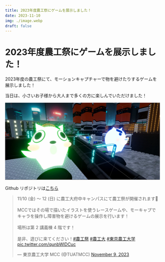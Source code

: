 ```yaml
---
title: 2023年度農工祭にゲームを展示しました！
date: 2023-11-10
img: ./image.webp
draft: false
---
```

# 2023年度農工祭にゲームを展示しました！

2023年度の農工祭にて、モーションキャプチャーで物を避けたりするゲームを展示しました！

当日は、小さいお子様から大人まで多くの方に楽しんでいただけました！

![image](./image.webp)

Github リポジトリは[こちら](https://github.com/tuatmcc/AvoidGame)

<blockquote class="twitter-tweet"><p lang="ja" dir="ltr">11/10 (金) ～ 12 (日) に農工大府中キャンパスにて農工祭が開催されます🎉<br><br>MCCではその場で描いたイラストを使うレースゲームや、モーキャプでキャラを操作し障害物を避けるゲームの展示を行います！<br><br>場所は第 2 講義棟 4 階です！<br><br>是非、遊びに来てください！<a href="https://twitter.com/hashtag/%E8%BE%B2%E5%B7%A5%E7%A5%AD?src=hash&amp;ref_src=twsrc%5Etfw">#農工祭</a> <a href="https://twitter.com/hashtag/%E8%BE%B2%E5%B7%A5%E5%A4%A7?src=hash&amp;ref_src=twsrc%5Etfw">#農工大</a> <a href="https://twitter.com/hashtag/%E6%9D%B1%E4%BA%AC%E8%BE%B2%E5%B7%A5%E5%A4%A7%E5%AD%A6?src=hash&amp;ref_src=twsrc%5Etfw">#東京農工大学</a> <a href="https://t.co/qunbWIDCuc">pic.twitter.com/qunbWIDCuc</a></p>&mdash; 東京農工大学 MCC (@TUATMCC) <a href="https://twitter.com/TUATMCC/status/1722620350977220726?ref_src=twsrc%5Etfw">November 9, 2023</a></blockquote> <script async src="https://platform.twitter.com/widgets.js" charset="utf-8"></script>

